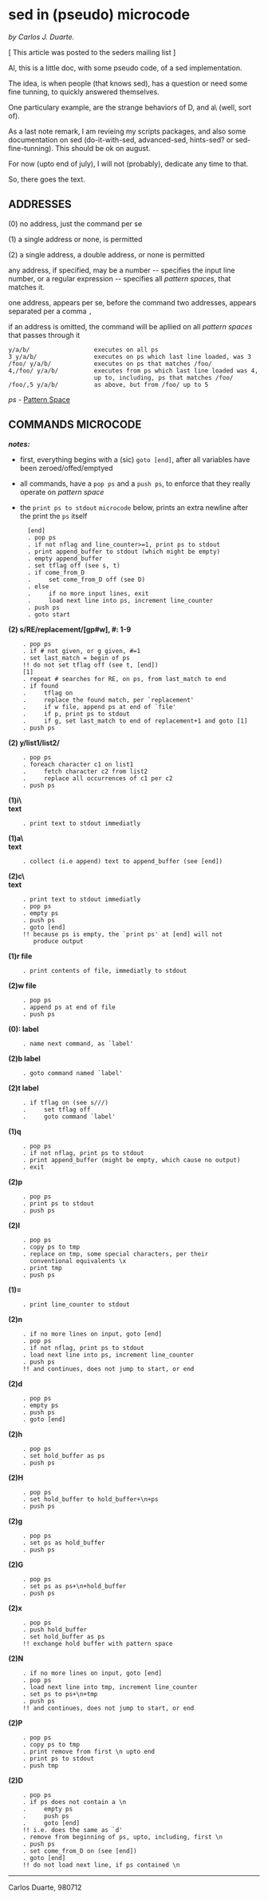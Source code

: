 # sed in (pseudo) microcode

*by Carlos J. Duarte.*

[ This article was posted to the seders mailing list ]

Al, this is a little doc, with some pseudo code, of a sed implementation.

The idea, is when people (that knows sed), has a question or need some fine tunning, to quickly answered themselves.

One particulary example, are the strange behaviors of D, and a\ (well, sort of). 

As a last note remark, I am revieing my scripts packages, and also some documentation on sed (do-it-with-sed, advanced-sed, hints-sed? or sed-fine-tunning). This should be ok on august. 

For now (upto end of july), I will not (probably), dedicate any time to that.

So, there goes the text.

## ADDRESSES

(0) no address, just the command per se

(1) a single address or none, is permitted

(2) a single address, a double address, or none is permitted

any address, if specified, may be a number -- specifies the input line number, or a regular expression -- specifies all *pattern spaces*, that matches it.

one address, appears per se, before the command two addresses, appears separated per a comma `,`

if an address is omitted, the command will be apllied on all *pattern spaces* that passes through it

```
y/a/b/                  executes on all ps
3 y/a/b/                executes on ps which last line loaded, was 3
/foo/ y/a/b/            executes on ps that matches /foo/
4,/foo/ y/a/b/          executes from ps which last line loaded was 4,
                        up to, including, ps that matches /foo/
/foo/,5 y/a/b/          as above, but from /foo/ up to 5
```
*ps* - [Pattern Space](pattern-space-and-hold-space.md)

## COMMANDS MICROCODE

***notes:***
- first, everything begins with a (sic) `goto [end]`, after
  all variables have been zeroed/offed/emptyed

- all commands, have a `pop ps` and a `push ps`, to enforce that
  they really operate on *pattern space*

- the `print ps to stdout` `microcode` below, prints an extra newline
  after the print the `ps` itself

        [end]
        . pop ps
        . if not nflag and line_counter>=1, print ps to stdout
        . print append_buffer to stdout (which might be empty)
        . empty append_buffer
        . set tflag off (see s, t)
        . if come_from_D
        .     set come_from_D off (see D)
        . else
        .     if no more input lines, exit
        .     load next line into ps, increment line_counter
        . push ps
        . goto start

**(2) s/RE/replacement/[gp#w], #: 1-9**

        . pop ps
        . if # not given, or g given, #=1
        . set last_match = begin of ps
        !! do not set tflag off (see t, [end])
        [1]
        . repeat # searches for RE, on ps, from last_match to end
        . if found
        .     tflag on
        .     replace the found match, per `replacement'
        .     if w file, append ps at end of `file'
        .     if p, print ps to stdout
        .     if g, set last_match to end of replacement+1 and goto [1]
        . push ps


**(2) y/list1/list2/**

        . pop ps
        . foreach character c1 on list1
        .     fetch character c2 from list2
        .     replace all occurrences of c1 per c2
        . push ps

**(1)i\\<br/>
text**

        . print text to stdout immediatly


**(1)a\\<br/>
text**

        . collect (i.e append) text to append_buffer (see [end])

**(2)c\\<br/>
text**

        . print text to stdout immediatly
        . pop ps
        . empty ps
        . push ps
        . goto [end]
        !! because ps is empty, the `print ps' at [end] will not
           produce output

**(1)r file**

        . print contents of file, immediatly to stdout

**(2)w file**

        . pop ps
        . append ps at end of file
        . push ps


**(0): label**

        . name next command, as `label'

**(2)b label**

        . goto command named `label'

**(2)t label**

        . if tflag on (see s///)
        .     set tflag off
        .     goto command `label'

**(1)q**

        . pop ps
        . if not nflag, print ps to stdout
        . print append_buffer (might be empty, which cause no output)
        . exit

**(2)p**

        . pop ps
        . print ps to stdout
        . push ps

**(2)l**

        . pop ps
        . copy ps to tmp
        . replace on tmp, some special characters, per their
          conventional equivalents \x
        . print tmp
        . push ps

**(1)=**

        . print line_counter to stdout

**(2)n**

        . if no more lines on input, goto [end]
        . pop ps
        . if not nflag, print ps to stdout
        . load next line into ps, increment line_counter
        . push ps
        !! and continues, does not jump to start, or end

**(2)d**

        . pop ps
        . empty ps
        . push ps
        . goto [end]

**(2)h**

        . pop ps
        . set hold_buffer as ps
        . push ps

**(2)H**

        . pop ps
        . set hold_buffer to hold_buffer+\n+ps
        . push ps

**(2)g**

        . pop ps
        . set ps as hold_buffer
        . push ps

**(2)G**

        . pop ps
        . set ps as ps+\n+hold_buffer
        . push ps

**(2)x**

        . pop ps
        . push hold_buffer
        . set hold_buffer as ps
        !! exchange hold buffer with pattern space

**(2)N**

        . if no more lines on input, goto [end]
        . pop ps
        . load next line into tmp, increment line_counter
        . set ps to ps+\n+tmp
        . push ps
        !! and continues, does not jump to start, or end

**(2)P**

        . pop ps
        . copy ps to tmp
        . print remove from first \n upto end
        . print ps to stdout
        . push tmp

**(2)D**

        . pop ps
        . if ps does not contain a \n
        .     empty ps
        .     push ps
        .     goto [end]
        !! i.e. does the same as `d'
        . remove from beginning of ps, upto, including, first \n
        . push ps
        . set come_from_D on (see [end])
        . goto [end]
        !! do not load next line, if ps contained \n


---
Carlos Duarte, 980712
